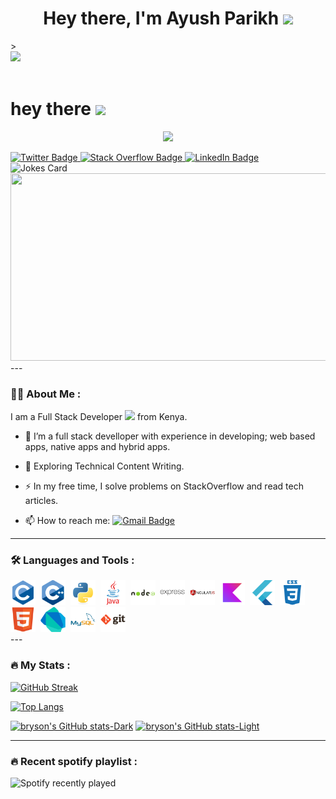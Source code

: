 <h1 align="center">Hey there, I'm Ayush Parikh <img src="https://media.giphy.com/media/hvRJCLFzcasrR4ia7z/giphy.gif" width="30px"></h1>>






<div id="header" allign="center">
<img src="https://media.giphy.com/media/EOmYN5kVP3W2Lyn6dx/giphy.gif" width="300"
</div>
<div id="badges">
<img src="https://komarev.com/ghpvc/?username=nyaliti&style=flat-square&color=blue" alt=""/>
<h1>
  hey there
  <img src="https://media.giphy.com/media/hvRJCLFzcasrR4ia7z/giphy.gif" width="30px"/>
</h1>



<!-- markdownlint-disable MD033 MD041 -->


<p align="center">
  <img src="https://readme-typing-svg.demolab.com/?lines=hello+once+again!; Bryson+here!;let+us+connect+on+socials! &font=Fira%20Code&center=true&width=380&height=50&duration=4000&pause=1000">
</p>


<!-- markdownlint-enable MD033 -->



<!-- social badges --> 
  <a href="https://twitter.com/NyalitiBryson">
    <img src="https://img.shields.io/badge/Twitter-blue?style=for-the-badge&logo=twitter&logoColor=white" alt="Twitter Badge"/>
  </a>
  <a href="https://stackoverflow.com/users/20423423/bryson">
  <img src="https://img.shields.io/badge/Stack Overflow-grey?style=for-the-badge&logo=stack-overflow&logoColor=orange" alt="Stack Overflow Badge"/>
</a>
  <a href="https://www.linkedin.com/in/bryson-nyaliti-99b2861b2/">
    <img src="https://img.shields.io/badge/LinkedIn-blue?style=for-the-badge&logo=linkedin&logoColor=white" alt="LinkedIn Badge"/>
  </a>

  
</div>


<!-- HTML -->
<img src="https://readme-jokes.vercel.app/api" alt="Jokes Card" />
<div align="center">
  <img src="https://media.giphy.com/media/dWesBcTLavkZuG35MI/giphy.gif" width="600" height="300"/>
</div>
---

### :woman_technologist: About Me :
I am a Full Stack Developer <img src="https://media.giphy.com/media/WUlplcMpOCEmTGBtBW/giphy.gif" width="30"> from Kenya.

- :telescope: I’m a full stack develloper with experience in developing; web based apps, native apps and hybrid apps.

- :seedling: Exploring Technical Content Writing.

- :zap: In my free time, I solve problems on StackOverflow and read tech articles.

- :mailbox: How to reach me: [![Gmail Badge](https://img.shields.io/badge/-Email-red?style=flat&logo=Gmail&logoColor=white&link=mailto:nyaliti.official@gmail.com)](mailto:nyaliti.official@gmail.com)

---

### :hammer_and_wrench: Languages and Tools :

<div>
  <img src="https://github.com/devicons/devicon/blob/master/icons/c/c-original.svg" title="C" alt="C" width="40" height="40"/>&nbsp;
  <img src="https://github.com/devicons/devicon/blob/master/icons/cplusplus/cplusplus-original.svg" title="C++" alt="C++" width="40" height="40"/>&nbsp;
  <img src="https://github.com/devicons/devicon/blob/master/icons/python/python-original.svg" title="Python" alt="Python" width="40" height="40"/>&nbsp;
  <img src="https://github.com/devicons/devicon/blob/master/icons/java/java-original-wordmark.svg" title="Java" alt="Java" width="40" height="40"/>&nbsp;
  <img src="https://github.com/devicons/devicon/blob/master/icons/nodejs/nodejs-original-wordmark.svg" title="Node.js" alt="Node.js" width="40" height="40"/>&nbsp;
  <img src="https://github.com/devicons/devicon/blob/master/icons/express/express-original-wordmark.svg" title="Express.js" alt="Express.js" width="40" height="40"/>&nbsp;
  <img src="https://github.com/devicons/devicon/blob/master/icons/angularjs/angularjs-original-wordmark.svg" title="AngularJS" alt="AngularJS" width="40" height="40"/>&nbsp;
 <img src="https://github.com/devicons/devicon/blob/master/icons/kotlin/kotlin-original.svg" title="Kotlin" alt="Kotlin" width="40" height="40"/>&nbsp;
  <img src="https://github.com/devicons/devicon/blob/master/icons/flutter/flutter-original.svg" title="Flutter" alt="Flutter" width="40" height="40"/>&nbsp;
    <img src="https://github.com/devicons/devicon/blob/master/icons/css3/css3-plain-wordmark.svg"  title="CSS3" alt="CSS" width="40" height="40"/>&nbsp;
  <img src="https://github.com/devicons/devicon/blob/master/icons/html5/html5-original.svg" title="HTML5" alt="HTML" width="40" height="40"/>&nbsp;
  <img src="https://github.com/devicons/devicon/blob/master/icons/dart/dart-original.svg" title="Dart" alt="Dart" width="40" height="40"/>&nbsp;
  <img src="https://github.com/devicons/devicon/blob/master/icons/mysql/mysql-original-wordmark.svg" title="MySQL" alt="MySQL" width="40" height="40"/>&nbsp;
  <img src="https://github.com/devicons/devicon/blob/master/icons/git/git-original-wordmark.svg" title="Git" **alt="Git" width="40" height="40"/>
 
</div>
---

### :fire: My Stats :
[![GitHub Streak](http://github-readme-streak-stats.herokuapp.com?user=nyaliti&theme=dark&background=000000)](https://git.io/streak-stats)

[![Top Langs](https://github-readme-stats.vercel.app/api/top-langs/?username=nyaliti&layout=compact&theme=vision-friendly-dark)](https://github.com/anuraghazra/github-readme-stats)

[![bryson's GitHub stats-Dark](https://github-readme-stats.vercel.app/api?username=nyaliti&show_icons=true&theme=dark#gh-dark-mode-only)](https://github.com/anuraghazra/github-readme-stats#gh-dark-mode-only)
[![bryson's GitHub stats-Light](https://github-readme-stats.vercel.app/api?username=nyaliti&show_icons=true&theme=default#gh-light-mode-only)](https://github.com/nyaliti/github-readme-stats#gh-light-mode-only)

---

### :fire: Recent spotify playlist :
  ![Spotify recently played](https://spotify-recently-played-readme.vercel.app/api?user=31tw6stqddzc7xh5w2cwj53umzmu)
